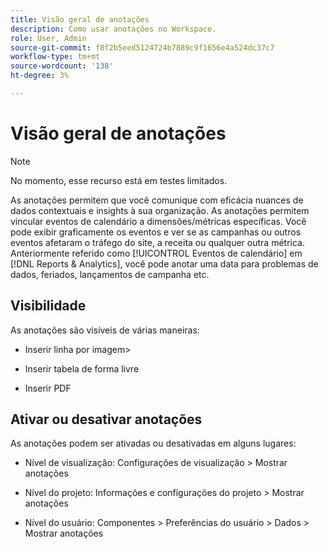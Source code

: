 ```yaml
---
title: Visão geral de anotações
description: Como usar anotações no Workspace.
role: User, Admin
source-git-commit: f8f2b5eed5124724b7889c9f1656e4a524dc37c7
workflow-type: tm+mt
source-wordcount: '138'
ht-degree: 3%

---
```


# Visão geral de anotações

>[!NOTE]
>
>No momento, esse recurso está em testes limitados.

As anotações permitem que você comunique com eficácia nuances de dados contextuais e insights à sua organização. As anotações permitem vincular eventos de calendário a dimensões/métricas específicas. Você pode exibir graficamente os eventos e ver se as campanhas ou outros eventos afetaram o tráfego do site, a receita ou qualquer outra métrica. Anteriormente referido como [!UICONTROL Eventos de calendário] em [!DNL Reports & Analytics], você pode anotar uma data para problemas de dados, feriados, lançamentos de campanha etc.

## Visibilidade

As anotações são visíveis de várias maneiras:

* Inserir linha por imagem>

* Inserir tabela de forma livre

* Inserir PDF

## Ativar ou desativar anotações

As anotações podem ser ativadas ou desativadas em alguns lugares:

* Nível de visualização: Configurações de visualização > Mostrar anotações

* Nível do projeto: Informações e configurações do projeto > Mostrar anotações

* Nível do usuário: Componentes > Preferências do usuário > Dados > Mostrar anotações
